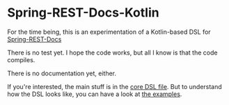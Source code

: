 # Spring-REST-Docs-Kotlin

For the time being, this is an experimentation of a Kotlin-based DSL for [Spring-REST-Docs](https://spring.io/projects/spring-restdocs)

There is no test yet. I hope the code works, but all I know is that the code compiles.

There is no documentation yet, either.

If you're interested, the main stuff is in the [core DSL file](core/src/main/kotlin/com.ninja_squad.springrestdocskotlin.core/dsl.kt). But to understand how the DSL looks like, you can
have a look at [the examples](examples/src/main/kotlin/com/ninja_squad/springrestdocskotlin/examples/core).
